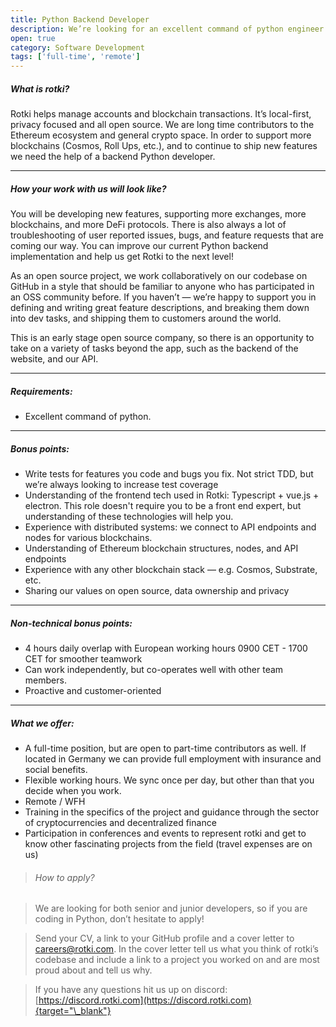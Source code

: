 ```yaml
---
title: Python Backend Developer
description: We’re looking for an excellent command of python engineer to join our team.
open: true
category: Software Development
tags: ['full-time', 'remote']
---
```


##### What is rotki?

Rotki helps manage accounts and blockchain transactions. It’s local-first,
privacy focused and all open source. We are long time contributors to the
Ethereum ecosystem and general crypto space. In order to support more
blockchains (Cosmos, Roll Ups, etc.), and to continue to ship new features
we need the help of a backend Python developer.

---

##### How your work with us will look like?

You will be developing new features, supporting more exchanges, more
blockchains, and more DeFi protocols. There is also always a lot of
troubleshooting of user reported issues, bugs, and feature requests that
are coming our way. You can improve our current Python backend
implementation and help us get Rotki to the next level!

As an open source project, we work collaboratively on our codebase on
GitHub in a style that should be familiar to anyone who has participated
in an OSS community before. If you haven’t — we’re happy to support you in
defining and writing great feature descriptions, and breaking them down
into dev tasks, and shipping them to customers around the world.

This is an early stage open source company, so there is an opportunity to
take on a variety of tasks beyond the app, such as the backend of the
website, and our API.

---

##### Requirements:

- Excellent command of python.

---

##### Bonus points:

- Write tests for features you code and bugs you fix. Not strict TDD,
  but we’re always looking to increase test coverage
- Understanding of the frontend tech used in Rotki: Typescript + vue.js +
  electron. This role doesn't require you to be a front end expert,
  but understanding of these technologies will help you.
- Experience with distributed systems: we connect to API endpoints and
  nodes for various blockchains.
- Understanding of Ethereum blockchain structures, nodes, and API
  endpoints
- Experience with any other blockchain stack — e.g. Cosmos, Substrate,
  etc.
- Sharing our values on open source, data ownership and privacy

---

##### Non-technical bonus points:

- 4 hours daily overlap with European working hours 0900 CET - 1700 CET
  for smoother teamwork
- Can work independently, but co-operates well with other team members.
- Proactive and customer-oriented

---

##### What we offer:

- A full-time position, but are open to part-time contributors as well.
  If located in Germany we can provide full employment with insurance
  and social benefits.
- Flexible working hours. We sync once per day, but other than that you
  decide when you work.
- Remote / WFH
- Training in the specifics of the project and guidance through the
  sector of cryptocurrencies and decentralized finance
- Participation in conferences and events to represent rotki and get to
  know other fascinating projects from the field (travel expenses are on
  us)

> ###### How to apply?

> We are looking for both senior and junior developers, so if you are coding
> in Python, don’t hesitate to apply!

> Send your CV, a link to your GitHub profile and a cover letter to
> careers@rotki.com. In the cover letter tell us what you think of rotki’s
> codebase and include a link to a project you worked on and are most proud
> about and tell us why.

> If you have any questions hit us up on discord:
> [https://discord.rotki.com](https://discord.rotki.com){target="\_blank"}
